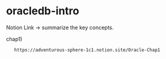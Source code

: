 # oracledb-intro

Notion Link -> summarize the key concepts.

chap1)  

       https://adventurous-sphere-1c1.notion.site/Oracle-Chap1

